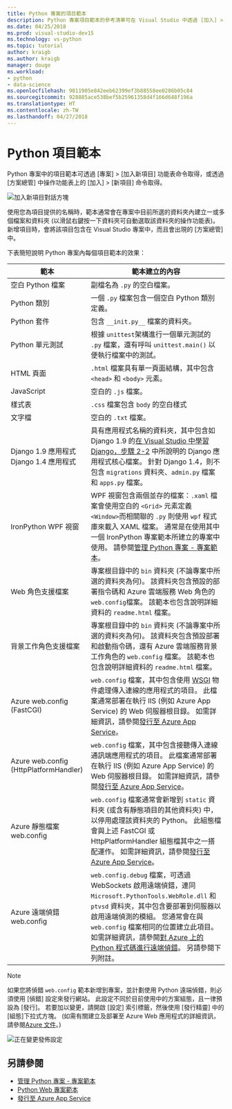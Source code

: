 ```yaml
---
title: Python 專案的項目範本
description: Python 專案項目範本的參考清單可在 Visual Studio 中透過 [加入] > [新項目] 對話方塊取得。
ms.date: 04/25/2018
ms.prod: visual-studio-dev15
ms.technology: vs-python
ms.topic: tutorial
author: kraigb
ms.author: kraigb
manager: douge
ms.workload:
- python
- data-science
ms.openlocfilehash: 9811905e842eeb62399ef3b88558ee0286b05c84
ms.sourcegitcommit: 928885ace538bef5b25961358d4f166d648f196a
ms.translationtype: HT
ms.contentlocale: zh-TW
ms.lasthandoff: 04/27/2018
---
```

# <a name="python-item-templates"></a>Python 項目範本

Python 專案中的項目範本可透過 [專案] > [加入新項目] 功能表命令取得，或透過 [方案總管] 中操作功能表上的 [加入] > [新項目] 命令取得。

![加入新項目對話方塊](media/project-item-templates.png)

使用您為項目提供的名稱時，範本通常會在專案中目前所選的資料夾內建立一或多個檔案和資料夾 (以滑鼠右鍵按一下資料夾可自動選取該資料夾的操作功能表)。 新增項目時，會將該項目包含在 Visual Studio 專案中，而且會出現的 [方案總管] 中。

下表簡短說明 Python 專案內每個項目範本的效果：

| 範本 | 範本建立的內容 |
| --- | --- |
| 空白 Python 檔案 | 副檔名為 `.py` 的空白檔案。 |
| Python 類別 | 一個 `.py` 檔案包含一個空白 Python 類別定義。 |
| Python 套件 | 包含 `__init.py__` 檔案的資料夾。 |
| Python 單元測試 | 根據 `unittest`架構進行一個單元測試的 `.py` 檔案，還有呼叫 `unittest.main()` 以便執行檔案中的測試。 |
| HTML 頁面 | `.html` 檔案具有單一頁面結構，其中包含 `<head>` 和 `<body>` 元素。 |
| JavaScript | 空白的 `.js` 檔案。 |
| 樣式表 | `.css` 檔案包含 `body` 的空白樣式 |
| 文字檔 | 空白的 `.txt` 檔案。 |
| Django 1.9 應用程式<br/>Django 1.4 應用程式 | 具有應用程式名稱的資料夾，其中包含如 Django 1.9 的[在 Visual Studio 中學習 Django，步驟 2-2](learn-django-in-visual-studio-step-02-create-an-app.md#step-2-1-create-an-app-with-a-default-structure) 中所說明的 Django 應用程式核心檔案。 針對 Django 1.4，則不包含 `migrations` 資料夾、`admin.py` 檔案和 `apps.py` 檔案。 |
| IronPython WPF 視窗 | WPF 視窗包含兩個並存的檔案：`.xaml` 檔案會使用空白的 `<Grid>` 元素定義 `<Window>`而相關聯的 `.py` 則使用 `wpf` 程式庫來載入 XAML 檔案。 通常是在使用其中一個 IronPython 專案範本所建立的專案中使用。 請參閱[管理 Python 專案 - 專案範本](managing-python-projects-in-visual-studio.md#project-templates)。 |
| Web 角色支援檔案 | 專案根目錄中的 `bin` 資料夾 (不論專案中所選的資料夾為何)。 該資料夾包含預設的部署指令碼和 Azure 雲端服務 Web 角色的 `web.config`檔案。 該範本也包含說明詳細資料的 `readme.html` 檔案。 |
| 背景工作角色支援檔案 | 專案根目錄中的 `bin` 資料夾 (不論專案中所選的資料夾為何)。 該資料夾包含預設部署和啟動指令碼，還有 Azure 雲端服務背景工作角色的 `web.config` 檔案。 該範本也包含說明詳細資料的 `readme.html` 檔案。 |
| Azure web.config (FastCGI) | `web.config` 檔案，其中包含使用 [WSGI](https://wsgi.readthedocs.io/en/latest/) 物件處理傳入連線的應用程式的項目。 此檔案通常部署在執行 IIS (例如 Azure App Service) 的 Web 伺服器根目錄。 如需詳細資訊，請參閱[發行至 Azure App Service](publishing-python-web-applications-to-azure-from-visual-studio.md)。 |
| Azure web.config (HttpPlatformHandler) | `web.config` 檔案，其中包含接聽傳入連線通訊端應用程式的項目。 此檔案通常部署在執行 IIS (例如 Azure App Service) 的 Web 伺服器根目錄。 如需詳細資訊，請參閱[發行至 Azure App Service](publishing-python-web-applications-to-azure-from-visual-studio.md)。 |
| Azure 靜態檔案 web.config | `web.config` 檔案通常會新增到 `static` 資料夾 (或含有靜態項目的其他資料夾) 中，以停用處理該資料夾的 Python。 此組態檔會與上述 FastCGI 或 HttpPlatformHandler 組態檔其中之一搭配運作。 如需詳細資訊，請參閱[發行至 Azure App Service](publishing-python-web-applications-to-azure-from-visual-studio.md)。 |
| Azure 遠端偵錯 web.config | `web.config.debug` 檔案，可透過 WebSockets 啟用遠端偵錯，連同 `Microsoft.PythonTools.WebRole.dll` 和 `ptvsd` 資料夾，其中包含要部署到伺服器以啟用遠端偵測的模組。 您通常會在與 `web.config` 檔案相同的位置建立此項目。 如需詳細資訊，請參閱[對 Azure 上的 Python 程式碼進行遠端偵錯](debugging-remote-python-code-on-azure.md)。 另請參閱下列附註。 |

> [!Note]
> 如果您將偵錯 `web.config` 範本新增到專案，並計劃使用 Python 遠端偵錯，則必須使用 [偵錯] 設定來發行網站。 此設定不同於目前使用中的方案組態，且一律預設為 [發行]。 若要加以變更，請開啟 [設定] 索引標籤，然後使用 [發行精靈] 中的 [組態]下拉式方塊。 (如需有關建立及部署至 Azure Web 應用程式的詳細資訊，請參閱[Azure 文件](https://azure.microsoft.com/develop/python/)。)
>
> ![正在變更發佈設定](media/template-web-publish-config.png)

## <a name="see-also"></a>另請參閱

- [管理 Python 專案 - 專案範本](managing-python-projects-in-visual-studio.md#project-templates)
- [Python Web 專案範本](python-web-application-project-templates.md)
- [發行至 Azure App Service](publishing-python-web-applications-to-azure-from-visual-studio.md)
